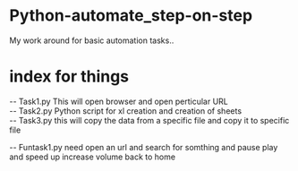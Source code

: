 # Python-automate_step-on-step
My work around for basic automation tasks..
# index for things    
 -- Task1.py This will open browser and open perticular URL               
 -- Task2.py Python script for xl creation and creation of sheets        
 -- Task3.py this will copy the data from a specific file and copy it to specific file     

 -- Funtask1.py need open an url and search for somthing and pause play and speed up increase volume back to home 